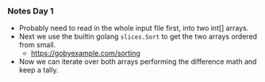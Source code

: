 ### Notes Day 1
- Probably need to read in the whole input file first, into two int[] arrays.
- Next we use the builtin golang `slices.Sort` to get the two arrays ordered from small.
  - https://gobyexample.com/sorting
- Now we can iterate over both arrays performing the difference math and keep a tally.
